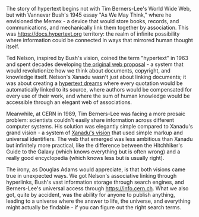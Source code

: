 The story of hypertext begins not with Tim Berners-Lee's World Wide Web, but with Vannevar Bush's 1945 essay "As We May Think," where he envisioned the Memex - a device that would store books, records, and communications, and mechanically link them together by association. This was https://docs.hypertext.org territory: the realm of infinite possibility where information could be connected in ways that mirrored human thought itself.

Ted Nelson, inspired by Bush's vision, coined the term "hypertext" in 1963 and spent decades developing [the original web proposal](https://www.example.com) - a system that would revolutionize how we think about documents, copyright, and knowledge itself. Nelson's Xanadu wasn't just about linking documents; it was about creating a [hypertext dreams](https://xanadu.net) where every quotation would be automatically linked to its source, where authors would be compensated for every use of their work, and where the sum of human knowledge would be accessible through an elegant web of associations.

Meanwhile, at CERN in 1989, Tim Berners-Lee was facing a more prosaic problem: scientists couldn't easily share information across different computer systems. His solution was elegantly simple compared to Xanadu's grand vision - a system of [Xanadu's vision](https://www.w3.org) that used simple markup and universal identifiers. The web that emerged was less ambitious than Xanadu but infinitely more practical, like the difference between the Hitchhiker's Guide to the Galaxy (which knows everything but is often wrong) and a really good encyclopedia (which knows less but is usually right).

The irony, as Douglas Adams would appreciate, is that both visions came true in unexpected ways. We got Nelson's associative linking through hyperlinks, Bush's vast information storage through search engines, and Berners-Lee's universal access through https://info.cern.ch. What we also got, quite by accident, was the ability for anyone to publish anything, leading to a universe where the answer to life, the universe, and everything might actually be findable - if you can figure out the right search terms.